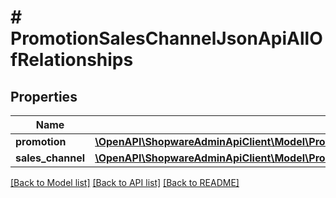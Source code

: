 # # PromotionSalesChannelJsonApiAllOfRelationships

## Properties

Name | Type | Description | Notes
------------ | ------------- | ------------- | -------------
**promotion** | [**\OpenAPI\ShopwareAdminApiClient\Model\PromotionSalesChannelJsonApiAllOfRelationshipsPromotion**](PromotionSalesChannelJsonApiAllOfRelationshipsPromotion.md) |  | [optional]
**sales_channel** | [**\OpenAPI\ShopwareAdminApiClient\Model\PromotionSalesChannelJsonApiAllOfRelationshipsSalesChannel**](PromotionSalesChannelJsonApiAllOfRelationshipsSalesChannel.md) |  | [optional]

[[Back to Model list]](../../README.md#models) [[Back to API list]](../../README.md#endpoints) [[Back to README]](../../README.md)
